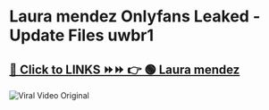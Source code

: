 
 # Laura mendez Onlyfans Leaked - Update Files uwbr1

## <h2><a href="https://clipsfans.com/Laura_mendez&ref=git">🔗 Click to LINKS ⏩⏩ 👉 🟢 Laura mendez </a></h2>

<a href="https://clipsfans.com/Laura_mendez&ref=git" rel="nofollow" data-target="animated-image.originalLink"><img src="https://i.ibb.co.com/xMMVF88/686577567.gif" alt="Viral Video Original" style="max-width: 100%; display: inline-block;" data-target="animated-image.originalImage"></a>

